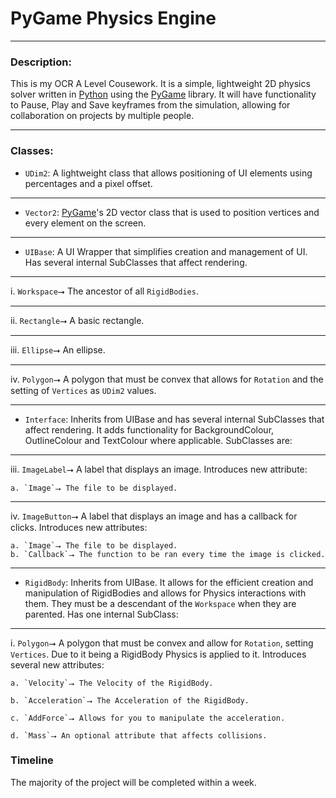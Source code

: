 # PyGame Physics Engine
------- 
### Description:
This is my OCR A Level Cousework. It is a simple, lightweight 2D physics solver written in [Python](https://www.python.org) using the [PyGame](https://www.pygame.org/wiki/about) library. It will have functionality to Pause, Play and Save keyframes from the simulation, allowing for collaboration on projects by multiple people.

------- 
### Classes:
- `UDim2`: A lightweight class that allows positioning of UI elements using percentages and a pixel offset.
------
- `Vector2`: [PyGame](https://www.pygame.org/wiki/about)'s 2D vector class that is used to position vertices and every element on the screen.
-----
- `UIBase`: A UI Wrapper that simplifies creation and management of UI. Has several internal SubClasses that affect rendering. 
 ------- 
 i. `Workspace`⭢ The ancestor of all `RigidBodies`.
 
 ------- 
 ii. `Rectangle`⭢ A basic rectangle.
 
 ------- 
  iii. `Ellipse`⭢ An ellipse.
  
  
------
  iv. `Polygon`⭢ A polygon that must be convex that allows for `Rotation` and the setting of `Vertices` as `UDim2` values.
  
------- 
- `Interface`: Inherits from UIBase and has several internal SubClasses that affect rendering. It adds functionality for BackgroundColour, OutlineColour and TextColour where applicable. SubClasses are:
 ------- 
  iii. `ImageLabel`⭢ A label that displays an image. Introduces new attribute:
   
    a. `Image`⭢ The file to be displayed.
 ------- 
  iv. `ImageButton`⭢ A label that displays an image and has a callback for clicks. Introduces new attributes:
    
    a. `Image`⭢ The file to be displayed.
    b. `Callback`⭢ The function to be ran every time the image is clicked.
------- 
- `RigidBody`: Inherits from UIBase. It allows for the efficient creation and manipulation of RigidBodies and allows for Physics interactions with them. They must be a descendant of the `Workspace` when they are parented. Has one internal SubClass:
 ------- 
  i. `Polygon`⭢ A polygon that must be convex and allow for `Rotation`, setting `Vertices`. Due to it being a RigidBody Physics is applied to it. Introduces several new attributes:

    a. `Velocity`⭢ The Velocity of the RigidBody.
    
    b. `Acceleration`⭢ The Acceleration of the RigidBody.
    
    c. `AddForce`⭢ Allows for you to manipulate the acceleration.
    
    d. `Mass`⭢ An optional attribute that affects collisions.
### Timeline
The majority of the project will be completed within a week.
